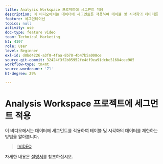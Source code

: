 ```yaml
---
title: Analysis Workspace 프로젝트에 세그먼트 적용
description: 이 비디오에서는 데이터에 세그먼트를 적용하여 테이블 및 시각화의 데이터를 제한하는 방법을 알아봅니다.
feature: 세그먼테이션
topics: null
activity: use
doc-type: feature video
team: Technical Marketing
kt: 4107
role: User
level: Beginner
exl-id: d8bd4226-a3f0-4faa-8b78-4b47b5a008ce
source-git-commit: 32424f3f2b05952fe4df9ea91dcbe51684cee905
workflow-type: tm+mt
source-wordcount: '71'
ht-degree: 29%

---
```


# Analysis Workspace 프로젝트에 세그먼트 적용

이 비디오에서는 데이터에 세그먼트를 적용하여 테이블 및 시각화의 데이터를 제한하는 방법을 알아봅니다.

>[!VIDEO](https://video.tv.adobe.com/v/30994/?quality=12)

자세한 내용은 [설명서](https://docs.adobe.com/content/help/en/analytics/components/segmentation/segmentation-workflow/t-seg-apply.html)를 참조하십시오.
